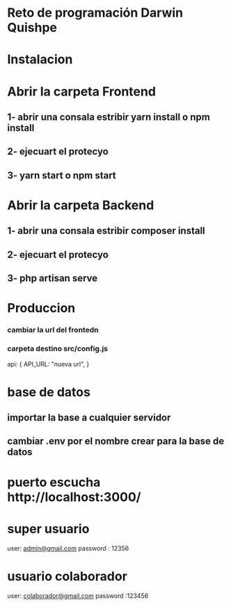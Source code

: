  # Reto de programación Darwin Quishpe

 # Instalacion 

 # Abrir la carpeta Frontend 
 ## 1- abrir  una consala estribir yarn install o npm install
 ## 2- ejecuart el protecyo
 ## 3- yarn start o npm start

 # Abrir la carpeta Backend 
 ## 1- abrir  una consala estribir composer install
 ## 2- ejecuart el protecyo
 ## 3- php artisan serve

 # Produccion
 ### cambiar la url del frontedn 
 ### carpeta destino src/config.js
  api: {
    API_URL: "nueva url",
  }

  # base de datos 
  ## importar la base a cualquier servidor
  ## cambiar .env por el nombre crear para la base de datos
	

  # puerto escucha http://localhost:3000/

  # super usuario 
  user: admin@gmail.com
  password : 12356

#  usuario colaborador
user: colaborador@gmail.com
password :123456